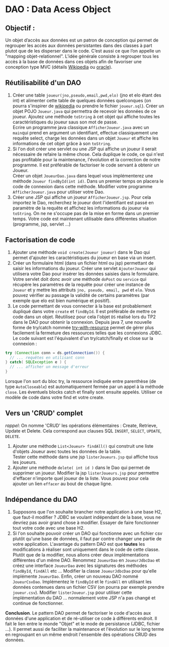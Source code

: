 # DAO : Data Acess Object

## Objectif :

Un objet d’accès aux données est un patron de conception qui permet de regrouper les accès aux données persistantes dans des
classes à part plutot que de les disperser dans le code. C’est aussi ce que l’on appelle un "mapping objet-relationnel". L’idée générale
consiste à regrouper tous les accès à la base de données dans ces objets afin de favoriser une conception type MVC (détails
[Wikipedia](http://fr.wikipedia.org/wiki/Objet_d%27acc%C3%A8s_aux_donn%C3%A9es) ou [oracle](http://www.oracle.com/technetwork/java/dataaccessobject-138824.html)).

## Réutilisabilité d'un DAO

1. Créer une table `joueur(jno,pseudo,email,pwd,elo)` (jno et elo étant des int) et alimenter cette table de quelques données quelconques (on pourra s'inspirer de [wikipedia](https://fr.wikipedia.org/wiki/Grand_ma%C3%AEtre_international) ou prendre le fichier `joueur.sql`).
Créer un objet POJO `Joueur.java` qui permettra de recevoir les données de ce joueur. Ajoutez une méthode `toString` à cet objet qui affiche toutes les caractéristiques du joueur saus son mot de passe.  
Ecrire un programme java classique `AfficherJoueur.java` avec un `main`qui prend en argument un identifiant, effectue classiquement une requête select, charge les données dans un objet `Joueur` et affiche les informations de cet objet grâce à son `toString`.
1. Si l'on doit créer une servlet ou une JSP qui affiche un joueur il serait nécessaire de refaire la même chose. Cela duplique le code, ce qui n'est pas profitable pour la maintenance, l'évolution et la correction de notre programme. Il est préférable de factoriser le code servant à obtenir un Joueur.  
Créer un objet `JoueurDao.java` dans lequel vous implémenterez une méthode `Joueur findById(int id)`. Dans un premier temps on placera le code de connexion dans cette méthode. Modifier votre programme `AfficherJoueur.java` pour utiliser votre Dao.
1. Créer une JSP qui affiche un joueur `AfficherJoueur.jsp`. Pour cela importez le Dao, recherchez le joueur dont l'identifiant est passé en paramètre de la requête et affichez les informations du joueur via `toString`. On ne ne s'occupe pas de la mise en forme dans un premier temps. Votre code est maintenant utilisable dans différentes situation (programme, jsp, servlet ...)

## Factorisation de code

1. Ajouter une méthode `void create(Joueur joueur)` dans le Dao qui permet d'ajouter les caractéristiques du joueur en base via un insert.  
1. Créer un formulaire html (dans un fichier html ou jsp) permettant de saisir les informations du joueur. Créer une servlet `AjouterJoueur` qui utilisera votre Dao pour insérer les données saisies dans le formulaire. Votre servlet doit donc avoir une méthode `doPost` ou `service` qui récupère les paramètres de la requête pour créer une instance de `Joueur` et y mettre les attributs `jno, pseudo, email, pwd` et `elo`. Vous pouvez vérifier au passage la validité de certains paramètres (par exemple que elo est bien numérique et positif).
1. Le code permettant de vous connecter à la base est probablement dupliqué dans votre `create` et `findById`. Il est préférable de mettre ce code dans un objet. Réutilisez pour cela l'objet `DS` réalisé lors du TP2 dans le DAO pour obtenir la connexion. Depuis java 7, une nouvelle forme de try/catch nommée [try-with-resource](https://docs.oracle.com/javase/tutorial/essential/exceptions/tryResourceClose.html) permet de gérer plus facilement la fermeture des ressources telles que les connexions JDBC. Le code suivant est l'équivalent d'un try/catch/finally et close sur la connexion :
```java
try (Connection conn = ds.getConnection()) {
  // ... requêtes en utilisant conn
} catch( SQLException e ) {
  // ... afficher un message d'erreur
}
```
Lorsque l'on sort du bloc try, la ressource indiquée entre parenthèse (de type `AutoCloseable`) est automatiquement fermée par un appel à la méthode `close`. Les éventuels blocks catch et finally sont ensuite appelés. Utiliser ce modèle de code dans votre find et votre create.

## Vers un 'CRUD' complet

*rappel*: On nomme 'CRUD' les opérations élémentaires : Create, Retrieve, Update et Delete. Cela correspond aux clauses SQL `INSERT`, `SELECT`, `UPDATE`, `DELETE`.

1. Ajouter une méthode `List<Joueur> findAll()` qui construit une liste d'objets Joueur avec toutes les données de la table.  
  Tester cette méthode dans une jsp `listerJoueurs.jsp` qui affiche tous les joueurs.
1. Ajouter une méthode `delete( int id )` dans le Dao qui permet de supprimer un joueur. Modifier la jsp `listerJoueurs.jsp` pour permettre d'effacer n'importe quel joueur de la liste. Vous pouvez pour cela ajouter un lien `effacer` au bout de chaque ligne.


## Indépendance du DAO

1. Supposons que l'on souhaite brancher notre application à une base H2, que faut-il modifier ? JDBC se voulant indépendant de la base, vous ne devriez pas avoir grand chose à modifier. Essayer de faire fonctionner tout votre code avec une base H2.
1. Si l'on souhaite pouvoir créer un DAO qui fonctionne avec un fichier csv plutôt qu'une base de données, il faut par contre changer une partie de votre application. L'avantage du pattern DAO est que  **toutes** les modifications à réaliser sont uniquement dans le code de cette classe. Plutôt que de la modifier, nous allons créer deux implémentations différentes d'un même DAO. Renommez `JoueurDao` en `JoueurJdbcDao` et créez une interface `JoueurDao` avec les signatures des méthodes `findById`, `findAll` etc ... Modifier la classe `JoueurJdbcDao` pour qu'elle implémente `JoueurDao`. Enfin, créer un nouveau DAO nommé `JoueurCsvDao`. Implémentez le `findById` et le `findAll` en utilisant les données contenues dans un fichier CSV (on pourra par exemple prendre `joueur.csv`).
Modifier `listerJoueur.jsp` pour utiliser cette implémentation du DAO ... normalement votre JSP n'a pas changé et continue de fonctionner.


**Conclusion**. Le pattern DAO permet de factoriser le code d'accès aux données d'une application et de ré-utiliser ce code à différents endroit. Il fait le lien entre le monde "Objet" et le mode de persistance (JDBC, fichier ...). Il permet aussi de faciliter la maintenance et l'évolution sur le long terme en regroupant en un même endroit l'ensemble des opérations CRUD des données.


